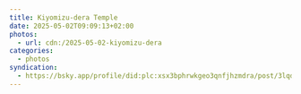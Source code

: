 ```yaml
---
title: Kiyomizu-dera Temple
date: 2025-05-02T09:09:13+02:00
photos:
  - url: cdn:/2025-05-02-kiyomizu-dera
categories:
  - photos
syndication:
  - https://bsky.app/profile/did:plc:xsx3bphrwkgeo3qnfjhzmdra/post/3lqd7jaxcof23
---
```

